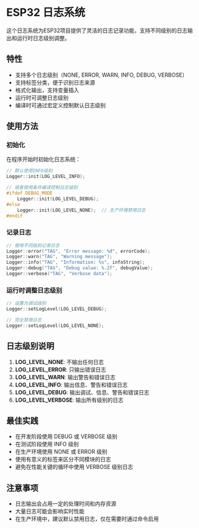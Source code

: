 # ESP32 日志系统

这个日志系统为ESP32项目提供了灵活的日志记录功能，支持不同级别的日志输出和运行时日志级别调整。

## 特性

- 支持多个日志级别（NONE, ERROR, WARN, INFO, DEBUG, VERBOSE）
- 支持标签分类，便于识别日志来源
- 格式化输出，支持变量插入
- 运行时可调整日志级别
- 编译时可通过宏定义控制默认日志级别

## 使用方法

### 初始化

在程序开始时初始化日志系统：

```cpp
// 默认使用INFO级别
Logger::init(LOG_LEVEL_INFO);

// 或者使用条件编译控制日志级别
#ifdef DEBUG_MODE
    Logger::init(LOG_LEVEL_DEBUG);
#else
    Logger::init(LOG_LEVEL_NONE);  // 生产环境禁用日志
#endif
```

### 记录日志

```cpp
// 使用不同级别记录日志
Logger::error("TAG", "Error message: %d", errorCode);
Logger::warn("TAG", "Warning message");
Logger::info("TAG", "Information: %s", infoString);
Logger::debug("TAG", "Debug value: %.2f", debugValue);
Logger::verbose("TAG", "Verbose data");
```

### 运行时调整日志级别

```cpp
// 设置为调试级别
Logger::setLogLevel(LOG_LEVEL_DEBUG);

// 完全禁用日志
Logger::setLogLevel(LOG_LEVEL_NONE);
```

## 日志级别说明

1. **LOG_LEVEL_NONE**: 不输出任何日志
2. **LOG_LEVEL_ERROR**: 只输出错误日志
3. **LOG_LEVEL_WARN**: 输出警告和错误日志
4. **LOG_LEVEL_INFO**: 输出信息、警告和错误日志
5. **LOG_LEVEL_DEBUG**: 输出调试、信息、警告和错误日志
6. **LOG_LEVEL_VERBOSE**: 输出所有级别的日志

## 最佳实践

- 在开发阶段使用 DEBUG 或 VERBOSE 级别
- 在测试阶段使用 INFO 级别
- 在生产环境使用 NONE 或 ERROR 级别
- 使用有意义的标签来区分不同模块的日志
- 避免在性能关键的循环中使用 VERBOSE 级别日志

## 注意事项

- 日志输出会占用一定的处理时间和内存资源
- 大量日志可能会影响实时性能
- 在生产环境中，建议默认禁用日志，仅在需要时通过命令启用 
